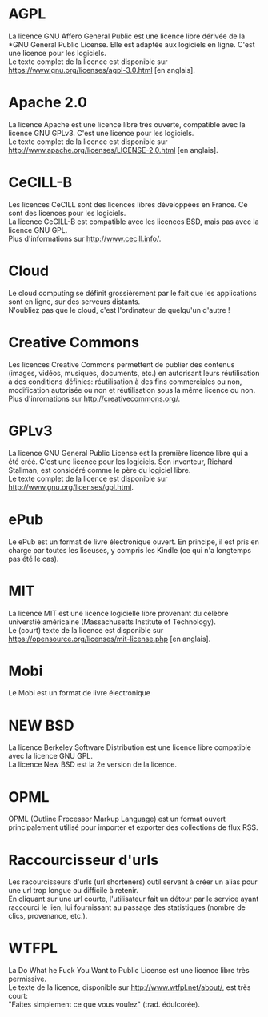 # AGPL
La licence GNU Affero General Public est une licence libre dérivée de la *GNU General Public License. Elle est adaptée aux logiciels en ligne. C'est une licence pour les logiciels.   
Le texte complet de la licence est disponible sur https://www.gnu.org/licenses/agpl-3.0.html [en anglais].   

# Apache 2.0
La licence Apache est une licence libre très ouverte, compatible avec la licence GNU GPLv3. C'est une licence pour les logiciels.   
Le texte complet de la licence est disponible sur http://www.apache.org/licenses/LICENSE-2.0.html [en anglais].   

# CeCILL-B
Les licences CeCILL sont des licences libres développées en France. Ce sont des licences pour les logiciels.   
La licence CeCILL-B est compatible avec les licences BSD, mais pas avec la licence GNU GPL.   
Plus d'informations sur http://www.cecill.info/.

# Cloud
Le cloud computing se définit grossièrement par le fait que les applications sont en ligne, sur des serveurs distants.   
N'oubliez pas que le cloud, c'est l'ordinateur de quelqu'un d'autre !

# Creative Commons
Les licences Creative Commons permettent de publier des contenus (images, vidéos, musiques, documents, etc.) en autorisant leurs réutilisation à des conditions définies: réutilisation à des fins commerciales ou non, modification autorisée ou non et réutilisation sous la même licence ou non.   
Plus d'inromations sur http://creativecommons.org/.

# GPLv3
La licence GNU General Public License est la première licence libre qui a été créé. C'est une licence pour les logiciels. Son inventeur, Richard Stallman, est considéré comme le père du logiciel libre.   
Le texte complet de la licence est disponible sur http://www.gnu.org/licenses/gpl.html.   

# ePub
Le ePub est un format de livre électronique ouvert. En principe, il est pris en charge par toutes les liseuses, y compris les Kindle (ce qui n'a longtemps pas été le cas).   

# MIT
La licence MIT est une licence logicielle libre provenant du célèbre universtié américaine (Massachusetts Institute of Technology).   
Le (court) texte de la licence est disponible sur https://opensource.org/licenses/mit-license.php [en anglais].   

# Mobi
Le Mobi est un format de livre électronique

# NEW BSD
La licence Berkeley Software Distribution est une licence libre compatible avec la licence GNU GPL.   
La licence New BSD est la 2e version de la licence.

# OPML
OPML (Outline Processor Markup Language) est un format ouvert principalement utilisé pour importer et exporter des collections de flux RSS.   

# Raccourcisseur d'urls
Les racourcisseurs d'urls (url shorteners) outil servant à créer un alias pour une url trop longue ou difficile à retenir.   
En cliquant sur une url courte, l'utilisateur fait un détour par le service ayant raccourci le lien, lui fournissant au passage des statistiques (nombre de clics, provenance, etc.).

# WTFPL
La Do What he Fuck You Want to Public License est une licence libre très permissive.   
Le texte de la licence, disponible sur http://www.wtfpl.net/about/, est très court:   
"Faites simplement ce que vous voulez" (trad. édulcorée).   
